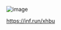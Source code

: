 ![image](https://user-images.githubusercontent.com/96504592/204139794-cf3d80ca-1943-46e1-aac7-636d63cb90d5.png)

https://inf.run/xhbu
